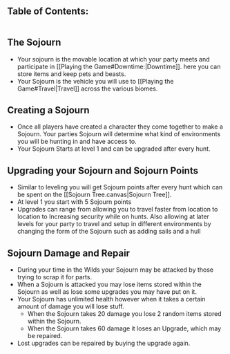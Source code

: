 
## Table of Contents:
```table-of-contents
```

## The Sojourn
- Your sojourn is the movable location at which your party meets and participate in [[Playing the Game#Downtime:|Downtime]]. here you can store items and keep pets and beasts.
- Your Sojourn is the vehicle you will use to [[Playing the Game#Travel|Travel]] across the various biomes.

## Creating a Sojourn
- Once all players have created a character they come together to make a Sojourn. Your parties Sojourn will determine what kind of environments you will be hunting in and have access to. 
- Your Sojourn Starts at level 1 and can be upgraded after every hunt. 

## Upgrading your Sojourn and Sojourn Points
- Similar to leveling you will get Sojourn points after every hunt which can be spent on the [[Sojourn Tree.canvas|Sojourn Tree]]. 
- At level 1 you start with 5 Sojourn points
- Upgrades can range from allowing you to travel faster from location to location to Increasing security while on hunts. Also allowing at later levels for your party to travel and setup in different environments by changing the form of the Sojourn such as adding sails and a hull 

## Sojourn Damage and Repair
- During your time in the Wilds your Sojourn may be attacked by those trying to scrap it for parts.
- When a Sojourn is attacked you may lose items stored within the Sojourn as well as lose some upgrades you may have put on it.
- Your Sojourn has unlimited health however when it takes a certain amount of damage you will lose stuff.
	- When the Sojourn takes 20 damage you lose 2 random items stored within the Sojourn.
	- When the Sojourn takes 60 damage it loses an Upgrade, which may be repaired.
- Lost upgrades can be repaired by buying the upgrade again.


